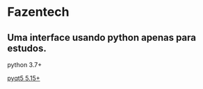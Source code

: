 # Fazentech
## Uma interface usando python apenas para estudos.

python 3.7+

[pyqt5 5.15+](https://pypi.org/project/PyQt5/)
